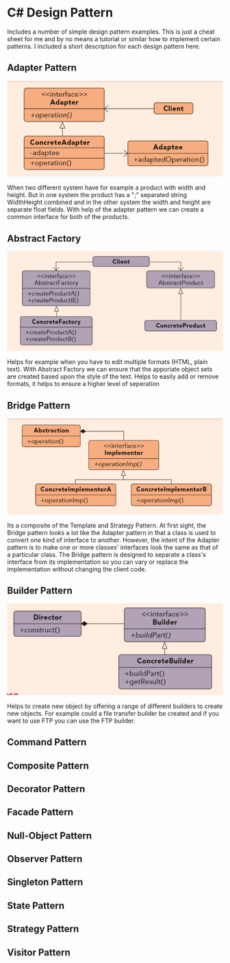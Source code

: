 # C# Design Pattern

Includes a number of simple design pattern examples. This is just a cheat sheet for me and by no means a tutorial or similar how to implement certain patterns. I included a short description for each design pattern here.


## Adapter Pattern
![Adapter Pattern](Images/Adapter.PNG)

When two different system have for example a product with width and height. But in one system the product has a ";" separated string WidthHeight combined and in the other system the width and height are separate float fields. With help of the adapter pattern we can create a common interface for both of the products.

## Abstract Factory
![Abstract Factory Pattern](Images/AbstractFactory.PNG)

Helps for example when you have to edit multiple formats (HTML, plain text). With Abstract Factory we can ensure that the apporiate object sets are created based upon the style of the text. Helps to easily add or remove formats, it helps to ensure a higher level of seperation

## Bridge Pattern
![Bridge Pattern](Images/Bridge.PNG)

Its a composite of the Template and Strategy Pattern. At first sight, the Bridge pattern looks a lot like the Adapter pattern in that a class is used to convert one kind of interface to another. However, the intent of the Adapter pattern is to make one or more classes' interfaces look the same as that of a particular class. The Bridge pattern is designed to separate a class's interface from its implementation so you can vary or replace the implementation without changing the client code.

## Builder Pattern
![Builder Pattern](Images/Builder.PNG)

Helps to create new object by offering a range of different builders to create new objects. For example could a file transfer builder be created and if you want to use FTP you can use the FTP builder. 

## Command Pattern


## Composite Pattern


## Decorator Pattern


## Facade Pattern


## Null-Object Pattern


## Observer Pattern


## Singleton Pattern

## State Pattern

## Strategy Pattern

## Visitor Pattern
